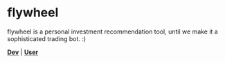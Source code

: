 # flywheel

flywheel is a personal investment recommendation tool, until we make it a sophisticated trading bot. :)

**[Dev](./dev/README.md)** | **[User](./user/README.md)**

